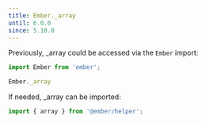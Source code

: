 ```yaml
---
title: Ember._array
until: 6.0.0
since: 5.10.0
---
```



Previously, _array could be accessed via the `Ember` import:
```js
import Ember from 'ember';

Ember._array
```

If needed, _array can be imported:
```js
import { array } from '@ember/helper';
```
